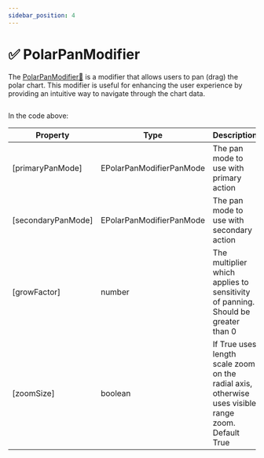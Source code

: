 ```yaml
---
sidebar_position: 4
---
```


# ✅ PolarPanModifier

The [PolarPanModifier:blue_book:](https://www.scichart.com/documentation/js/v4/typedoc/classes/polarpanmodifier.html) is a modifier that allows users to pan (drag) the polar chart. This modifier is useful for enhancing the user experience by providing an intuitive way to navigate through the chart data.

```ts showLineNumbers file=./demo.js start=region_A_start end=region_A_end
```

<LiveDocSnippet name="./Basic/demo" />

In the code above:

| Property | Type | Description |
| -------- | ---- | ----------- |
| [primaryPanMode] | EPolarPanModifierPanMode | The pan mode to use with primary action |
| [secondaryPanMode] | EPolarPanModifierPanMode | The pan mode to use with secondary action |
| [growFactor] | number | The multiplier which applies to sensitivity of panning. Should be greater than 0 |
| [zoomSize] | boolean | If True uses length scale zoom on the radial axis, otherwise uses visible range zoom. Default True |